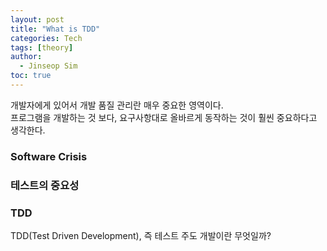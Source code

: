 ```yaml
---
layout: post
title: "What is TDD"
categories: Tech
tags: [theory]
author:
  - Jinseop Sim
toc: true
---
```

개발자에게 있어서 개발 품질 관리란 매우 중요한 영역이다.  
프로그램을 개발하는 것 보다, 요구사항대로 올바르게 동작하는 것이 훨씬 중요하다고 생각한다.

### Software Crisis

### 테스트의 중요성

### TDD
TDD(Test Driven Development), 즉 테스트 주도 개발이란 무엇일까?  